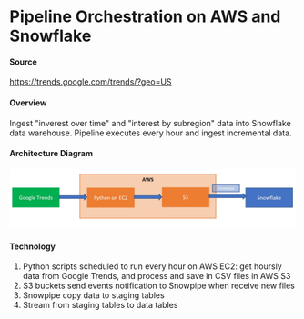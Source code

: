 # Pipeline Orchestration on AWS and Snowflake

#### Source
https://trends.google.com/trends/?geo=US

#### Overview
Ingest "inverest over time" and "interest by subregion" data into Snowflake data warehouse. Pipeline executes every hour and ingest incremental data.

#### Architecture Diagram
![diagram](./diagram.JPG)

#### Technology

1. Python scripts scheduled to run every hour on AWS EC2: get hoursly data from Google Trends, and process and save in CSV files in AWS S3
2. S3 buckets send events notification to Snowpipe when receive new files
3. Snowpipe copy data to staging tables
4. Stream from staging tables to data tables
